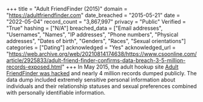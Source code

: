 +++
title = "Adult FriendFinder (2015)"
domain = "https://adultfriendfinder.com"
date_breached = "2015-05-21"
date = "2022-05-04"
record_count = "3,867,997"
privacy = "Public"
Verified = "True"
hashing = ["N/A"]
breached_data = ["Email addresses", "Usernames", "Names", "IP addresses", "Phone numbers", "Physical addresses", "Dates of birth", "Genders", "Races", "Sexual orientations"]
categories = ["Dating"]
acknowledged = "Yes"
acknowledged_url = "https://web.archive.org/web/20210814174638/https://www.csoonline.com/article/2925833/adult-friend-finder-confirms-data-breach-3-5-million-records-exposed.html"
+++
In May 2015, the adult hookup site <a href="http://www.bbc.com/news/business-32839196" target="_blank" rel="noopener">Adult FriendFinder was hacked</a> and nearly 4 million records dumped publicly. The data dump included extremely sensitive personal information about individuals and their relationship statuses and sexual preferences combined with personally identifiable information.
